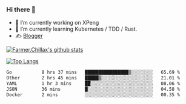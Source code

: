 ### Hi there 👋

- 🔭 I’m currently working on XPeng
- 🌱 I’m currently learning Kubernetes / TDD / Rust.
- ✍️ [Blogger](https://blog.farmer233.top)
<!-- - 🤔 [My Gitee](https://gitee.com/Farmer-chong) -->


[![Farmer.Chillax's github stats](https://github-readme-stats.vercel.app/api?username=FarmerChillax)](https://github.com/anuraghazra/github-readme-stats)

[![Top Langs](https://github-readme-stats.vercel.app/api/top-langs/?username=FarmerChillax&layout=compact&hide=html,css,javascript)](https://github.com/anuraghazra/github-readme-stats)


<a href="https://wakatime.com/@Farmer"> </a>
          <!--START_SECTION:waka-->

```txt
Go           8 hrs 37 mins   ████████████████▒░░░░░░░░   65.69 %
Other        2 hrs 45 mins   █████▒░░░░░░░░░░░░░░░░░░░   21.01 %
YAML         1 hr 3 mins     ██░░░░░░░░░░░░░░░░░░░░░░░   08.06 %
JSON         36 mins         █░░░░░░░░░░░░░░░░░░░░░░░░   04.58 %
Docker       2 mins          ░░░░░░░░░░░░░░░░░░░░░░░░░   00.35 %
```

<!--END_SECTION:waka-->



<!--
**Farmer-chong/Farmer-chong** is a ✨ _special_ ✨ repository because its `README.md` (this file) appears on your GitHub profile.

Here are some ideas to get you started:

- 🔭 I’m currently working on ...
- 🌱 I’m currently learning ...
- 👯 I’m looking to collaborate on ...
- 🤔 I’m looking for help with ...
- 💬 Ask me about ...
- 📫 How to reach me: ...
- 😄 Pronouns: ...
- ⚡ Fun fact: ...
-->
